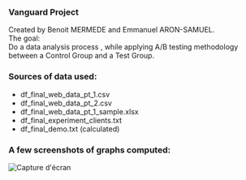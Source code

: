 ### Vanguard Project<br>

Created by Benoit MERMEDE and Emmanuel ARON-SAMUEL.<br>
The goal:<br>
Do a data analysis process , while applying A/B testing methodology between a Control Group and a Test Group.<br>

### Sources of data used:<br>
- df_final_web_data_pt_1.csv  <br>
- df_final_web_data_pt_2.csv  <br>
- df_final_web_data_pt_1_sample.xlsx  <br>
- df_final_experiment_clients.txt
- df_final_demo.txt (calculated)

### A few screenshots of graphs computed: <br>

![Capture d'écran](images/capture.png)

